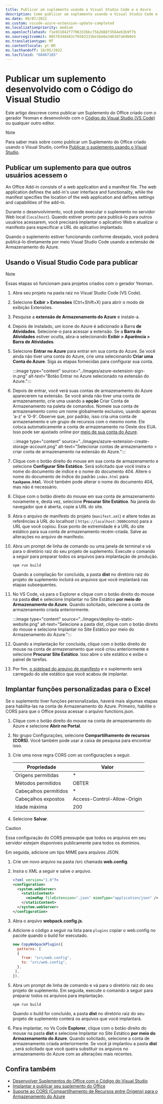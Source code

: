```yaml
---
title: Publicar um suplemento usando o Visual Studio Code e o Azure
description: Como publicar um suplemento usando o Visual Studio Code e o Azure Active Directory
ms.date: 09/07/2022
ms.custom: vscode-azure-extension-update-completed
ms.localizationpriority: medium
ms.openlocfilehash: f1e931042f7796333bbc75b2666f3564e63b9f7b
ms.sourcegitcommit: 005783ddd43cf6582233be1be6e3463d7ab9b0e5
ms.translationtype: MT
ms.contentlocale: pt-BR
ms.lasthandoff: 10/05/2022
ms.locfileid: "68467185"
---
```

# <a name="publish-an-add-in-developed-with-visual-studio-code"></a>Publicar um suplemento desenvolvido com o Código do Visual Studio

Este artigo descreve como publicar um Suplemento do Office criado com o gerador Yeoman e desenvolvido com o [Código do Visual Studio (VS Code)](https://code.visualstudio.com) ou qualquer outro editor.

> [!NOTE]
> Para saber mais sobre como publicar um Suplemento do Office criado usando o Visual Studio, confira [Publicar o suplemento usando o Visual Studio](package-your-add-in-using-visual-studio.md).

## <a name="publishing-an-add-in-for-other-users-to-access"></a>Publicar um suplemento para que outros usuários acessem o

An Office Add-in consists of a web application and a manifest file. The web application defines the add-in's user interface and functionality, while the manifest specifies the location of the web application and defines settings and capabilities of the add-in.

Durante o desenvolvimento, você pode executar o suplemento no servidor Web local (`localhost`). Quando estiver pronto para publicá-lo para outros usuários acessarem, você precisará implantar o aplicativo Web e atualizar o manifesto para especificar a URL do aplicativo implantado.

Quando o suplemento estiver funcionando conforme desejado, você poderá publicá-lo diretamente por meio Visual Studio Code usando a extensão de Armazenamento do Azure.

## <a name="using-visual-studio-code-to-publish"></a>Usando o Visual Studio Code para publicar

>[!NOTE]
> Essas etapas só funcionam para projetos criados com o gerador Yeoman.

1. Abra seu projeto na pasta raiz no Visual Studio Code (VS Code).
1. Selecione **Exibir > Extensões** (Ctrl+Shift+X) para abrir o modo de exibição Extensões.
1. Pesquise a **extensão de Armazenamento do Azure** e instale-a.
1. Depois de instalado, um ícone do Azure é adicionado à Barra **de Atividades**. Selecione-o para acessar a extensão. Se a **Barra de Atividades** estiver oculta, abra-a selecionando **Exibir > Aparência > Barra de Atividades**.
1. Selecione **Entrar no Azure** para entrar em sua conta do Azure. Se você ainda não tiver uma conta do Azure, crie uma selecionando **Criar uma Conta do Azure**. Siga as etapas fornecidas para configurar sua conta.

    :::image type="content" source="../images/azure-extension-sign-in.png" alt-text="Botão Entrar no Azure selecionado na extensão do Azure.":::

1. Depois de entrar, você verá suas contas de armazenamento do Azure aparecerem na extensão. Se você ainda não tiver uma conta de armazenamento, crie uma usando a **opção** Criar Conta de Armazenamento na paleta de comandos. Nomeie sua conta de armazenamento como um nome globalmente exclusivo, usando apenas 'a-z' e '0-9'. Observe que, por padrão, isso cria uma conta de armazenamento e um grupo de recursos com o mesmo nome. Ele coloca automaticamente a conta de armazenamento no Oeste dos EUA. Isso pode ser ajustado online por [meio de sua conta do Azure](https://portal.azure.com/).

    :::image type="content" source="../images/azure-extension-create-storage-account.png" alt-text="Selecionar contas de armazenamento > criar conta de armazenamento na extensão do Azure.":::

1. Clique com o botão direito do mouse em sua conta de armazenamento e selecione **Configurar Site Estático**. Será solicitado que você insira o nome do documento de índice e o nome do documento 404. Altere o nome do documento de índice do padrão `index.html` para **`taskpane.html`**. Você também pode alterar o nome do documento 404, mas não é necessário.
1. Clique com o botão direito do mouse em sua conta de armazenamento novamente e, desta vez, selecione **Procurar Site Estático**. Na janela do navegador que é aberta, copie a URL do site.
1. Abra o arquivo de manifesto do projeto (`manifest.xml`) e altere todas as referências à URL do localhost ( `https://localhost:3000`como) para a URL que você copiou. Esse ponto de extremidade é a URL do site estático para sua conta de armazenamento recém-criada. Salve as alterações no arquivo de manifesto.
1. Abra um prompt de linha de comando ou uma janela de terminal e vá para o diretório raiz do seu projeto de suplemento. Execute o comando a seguir para preparar todos os arquivos para implantação de produção.

    ```command&nbsp;line
    npm run build
    ```

    Quando a compilação for concluída, a pasta **dist** no diretório raiz do projeto de suplemento incluirá os arquivos que você implantará nas etapas subsequentes.

1. No VS Code, vá para o Explorer e clique com o botão direito do mouse na pasta **dist** e selecione Implantar no Site Estático **por meio do Armazenamento do Azure**. Quando solicitado, selecione a conta de armazenamento criada anteriormente.

    :::image type="content" source="../images/deploy-to-static-website.png" alt-text="Selecione a pasta dist, clique com o botão direito do mouse e selecione Implantar no Site Estático por meio do Armazenamento do Azure.":::

1. Quando a implantação for concluída, clique com o botão direito do mouse na conta de armazenamento que você criou anteriormente e selecione **Procurar Site Estático**. Isso abre o site estático e exibe o painel de tarefas.

1. Por fim, [o sideload do arquivo de manifesto](../testing/sideload-office-add-ins-for-testing.md) e o suplemento será carregado do site estático que você acabou de implantar.

## <a name="deploy-custom-functions-for-excel"></a>Implantar funções personalizadas para o Excel

Se o suplemento tiver funções personalizadas, haverá mais algumas etapas para habilita-las na conta de Armazenamento do Azure. Primeiro, habilite o CORS para que o Office possa acessar o arquivo functions.json.

1. Clique com o botão direito do mouse na conta de armazenamento do Azure e selecione **Abrir no Portal**.
1. No grupo Configurações, selecione **Compartilhamento de recursos (CORS)**. Você também pode usar a caixa de pesquisa para encontrar isso.
1. Crie uma nova regra CORS com as configurações a seguir.

    |Propriedade        |Valor                        |
    |----------------|-----------------------------|
    |Origens permitidas | \*                          |
    |Métodos permitidos | OBTER                         |
    |Cabeçalhos permitidos | \*                          |
    |Cabeçalhos expostos | Access-Control-Allow-Origin |
    |Idade máxima         | 200                         |

1. Selecione **Salvar**.

> [!CAUTION]
> Essa configuração do CORS pressupõe que todos os arquivos em seu servidor estejam disponíveis publicamente para todos os domínios.  

Em seguida, adicione um tipo MIME para arquivos JSON.

1. Crie um novo arquivo na pasta /src chamada **web.config**.
1. Insira o XML a seguir e salve o arquivo.

    ```xml
    <?xml version="1.0"?>
    <configuration>
      <system.webServer>
        <staticContent>
          <mimeMap fileExtension=".json" mimeType="application/json" />
        </staticContent>
      </system.webServer>
    </configuration> 
    ```

1. Abra o arquivo **webpack.config.js**.
1. Adicione o código a seguir na lista para `plugins` copiar o web.config no pacote quando o build for executado.

    ```javascript
    new CopyWebpackPlugin({
      patterns: [
      {
        from: "src/web.config",
        to: "src/web.config",
      },
     ],
    }),
    ```

1. Abra um prompt de linha de comando e vá para o diretório raiz do seu projeto de suplemento. Em seguida, execute o comando a seguir para preparar todos os arquivos para implantação.

    ```command&nbsp;line
    npm run build
    ```

    Quando o build for concluído, a pasta **dist** no diretório raiz do seu projeto de suplemento conterá os arquivos que você implantará.

1. Para implantar, no Vs Code **Explorer**, clique com o botão direito do mouse na pasta **dist** e selecione Implantar no Site Estático **por meio do Armazenamento do Azure**. Quando solicitado, selecione a conta de armazenamento criada anteriormente. Se você já implantou a pasta **dist** , será solicitado que você queira substituir os arquivos no armazenamento do Azure com as alterações mais recentes.

## <a name="see-also"></a>Confira também

- [Desenvolver Suplementos do Office com o Código do Visual Studio](../develop/develop-add-ins-vscode.md)
- [Implantar e publicar seu suplemento do Office](../publish/publish.md)
- [Suporte ao CORS (Compartilhamento de Recursos entre Origens) para o Armazenamento do Azure](/rest/api/storageservices/cross-origin-resource-sharing--cors--support-for-the-azure-storage-services)
